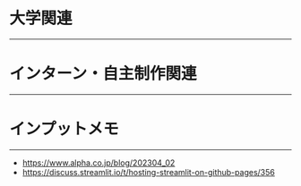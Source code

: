 # 大学関連
* * *
# インターン・自主制作関連
* * *
# インプットメモ
* * *
- https://www.alpha.co.jp/blog/202304_02
- https://discuss.streamlit.io/t/hosting-streamlit-on-github-pages/356

